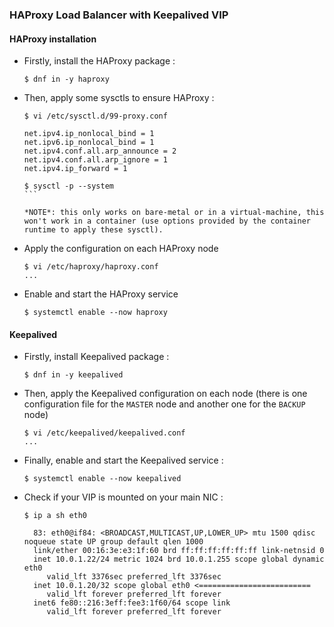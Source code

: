 ### HAProxy Load Balancer with Keepalived VIP

#### HAProxy installation

* Firstly, install the HAProxy package :

  ```shell
  $ dnf in -y haproxy
  ```

* Then, apply some sysctls to ensure HAProxy :

  ````
  $ vi /etc/sysctl.d/99-proxy.conf

  net.ipv4.ip_nonlocal_bind = 1
  net.ipv6.ip_nonlocal_bind = 1
  net.ipv4.conf.all.arp_announce = 2
  net.ipv4.conf.all.arp_ignore = 1
  net.ipv4.ip_forward = 1

  $ sysctl -p --system
  ```  

  *NOTE*: this only works on bare-metal or in a virtual-machine, this won't work in a container (use options provided by the container runtime to apply these sysctl).

* Apply the configuration on each HAProxy node

  ```shell
  $ vi /etc/haproxy/haproxy.conf
  ...
  ```

* Enable and start the HAProxy service

  ```shell
  $ systemctl enable --now haproxy
  ```

#### Keepalived

* Firstly, install Keepalived package :

  ```shell
  $ dnf in -y keepalived
  ```

* Then, apply the Keepalived configuration on each node (there is one configuration file for the `MASTER` node and another one for the `BACKUP` node)

  ```shell
  $ vi /etc/keepalived/keepalived.conf
  ...
  ```

* Finally, enable and start the Keepalived service :

  ```shell
  $ systemctl enable --now keepalived
  ```

* Check if your VIP is mounted on your main NIC :

  ```shell
  $ ip a sh eth0

    83: eth0@if84: <BROADCAST,MULTICAST,UP,LOWER_UP> mtu 1500 qdisc noqueue state UP group default qlen 1000
    link/ether 00:16:3e:e3:1f:60 brd ff:ff:ff:ff:ff:ff link-netnsid 0
    inet 10.0.1.22/24 metric 1024 brd 10.0.1.255 scope global dynamic eth0
       valid_lft 3376sec preferred_lft 3376sec
    inet 10.0.1.20/32 scope global eth0 <=========================
       valid_lft forever preferred_lft forever
    inet6 fe80::216:3eff:fee3:1f60/64 scope link
       valid_lft forever preferred_lft forever
  ```

